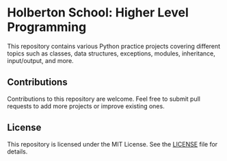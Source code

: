 # Holberton School: Higher Level Programming

This repository contains various Python practice projects covering different topics such as classes, data structures, exceptions, modules, inheritance, input/output, and more.

## Contributions

Contributions to this repository are welcome. Feel free to submit pull requests to add more projects or improve existing ones.


## License

This repository is licensed under the MIT License. See the [LICENSE](LICENSE) file for details.
